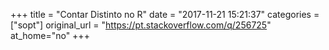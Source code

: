 +++
title = "Contar Distinto no R"
date = "2017-11-21 15:21:37"
categories = ["sopt"]
original_url = "https://pt.stackoverflow.com/q/256725"
at_home="no"
+++

